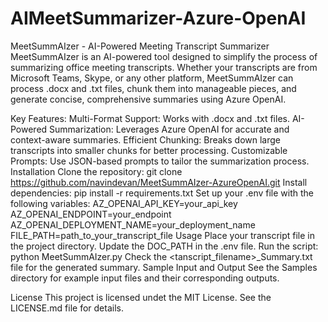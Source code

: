 # AIMeetSummarizer-Azure-OpenAI

MeetSummAIzer - AI-Powered Meeting Transcript Summarizer
MeetSummAIzer is an AI-powered tool designed to simplify the process of summarizing office meeting transcripts. Whether your transcripts are from Microsoft Teams, Skype, or any other platform, MeetSummAIzer can process .docx and .txt files, chunk them into manageable pieces, and generate concise, comprehensive summaries using Azure OpenAI.

Key Features:
Multi-Format Support: Works with .docx and .txt files.
AI-Powered Summarization: Leverages Azure OpenAI for accurate and context-aware summaries.
Efficient Chunking: Breaks down large transcripts into smaller chunks for better processing.
Customizable Prompts: Use JSON-based prompts to tailor the summarization process.
Installation
Clone the repository:
git clone https://github.com/navindevan/MeetSummAIzer-AzureOpenAI.git
Install dependencies:
pip install -r requirements.txt
Set up your .env file with the following variables:
AZ_OPENAI_API_KEY=your_api_key
AZ_OPENAI_ENDPOINT=your_endpoint
AZ_OPENAI_DEPLOYMENT_NAME=your_deployment_name
FILE_PATH=path_to_your_transcript_file
Usage
Place your transcript file in the project directory.
Update the DOC_PATH in the .env file.
Run the script:
python MeetSummAIzer.py
Check the <tanscript_filename>_Summary.txt file for the generated summary.
Sample Input and Output
See the Samples directory for example input files and their corresponding outputs.

License
This project is licensed undet the MIT License. See the LICENSE.md file for details.


